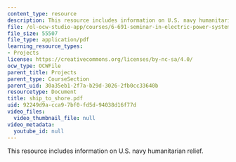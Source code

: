 ```yaml
---
content_type: resource
description: This resource includes information on U.S. navy humanitarian relief.
file: /ol-ocw-studio-app/courses/6-691-seminar-in-electric-power-systems-spring-2006/92249d9acca97bf0fd5d94038d16f77d_ship_to_shore.pdf
file_size: 55507
file_type: application/pdf
learning_resource_types:
- Projects
license: https://creativecommons.org/licenses/by-nc-sa/4.0/
ocw_type: OCWFile
parent_title: Projects
parent_type: CourseSection
parent_uid: 30a35eb1-2f7a-b29d-3026-2fb0cc33640b
resourcetype: Document
title: ship_to_shore.pdf
uid: 92249d9a-cca9-7bf0-fd5d-94038d16f77d
video_files:
  video_thumbnail_file: null
video_metadata:
  youtube_id: null
---
```

This resource includes information on U.S. navy humanitarian relief.